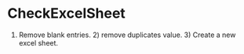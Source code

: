 # CheckExcelSheet
1) Remove blank entries. 2) remove duplicates value. 3) Create a new excel sheet.
